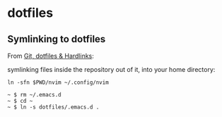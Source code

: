 # dotfiles

## Symlinking to dotfiles

From [Git, dotfiles & Hardlinks](https://codingkilledthecat.wordpress.com/2012/08/08/git-dotfiles-and-hardlinks/):

symlinking files inside the repository out of it, into your home directory:

```shell
ln -sfn $PWD/nvim ~/.config/nvim
```

```shell
~ $ rm ~/.emacs.d
~ $ cd ~
~ $ ln -s dotfiles/.emacs.d .
```
